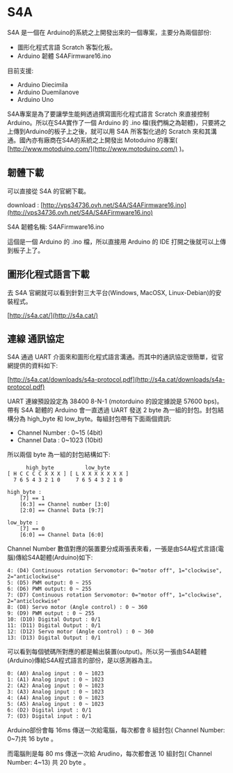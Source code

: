 # S4A

S4A 是一個在 Arduino的系統之上開發出來的一個專案，主要分為兩個部份:  

- 圖形化程式言語 Scratch 客製化板。
- Arduino 韌體 S4AFirmware16.ino 

目前支援:

- Arduino Diecimila
- Arduino Duemilanove
- Arduino Uno

S4A專案是為了要讓學生能夠透過撰寫圖形化程式語言 Scratch 來直接控制 Arduino。所以在S4A實作了一個 Arduino 的 .ino 檔(我們稱之為韌體)，只要將之上傳到Arduino的板子上之後，就可以用 S4A 所客製化過的 Scratch 來和其溝通。國內亦有廠商在S4A的系統之上開發出 Motoduino 的專案( [http://www.motoduino.com/](http://www.motoduino.com/) )。

## 韌體下載

可以直接從 S4A 的官網下載。

download : [http://vps34736.ovh.net/S4A/S4AFirmware16.ino](http://vps34736.ovh.net/S4A/S4AFirmware16.ino)  

S4A 韌體名稱: S4AFirmware16.ino

這個是一個 Arduino 的 .ino 檔，所以直接用 Arduino 的 IDE 打開之後就可以上傳到板子上了。

## 圖形化程式語言下載

去 S4A 官網就可以看到針對三大平台(Windows, MacOSX, Linux-Debian)的安裝程式。

[http://s4a.cat/](http://s4a.cat/)


## 連線 通訊協定

S4A 通過 UART 介面來和圖形化程式語言溝通。而其中的通訊協定很簡單，從官網提供的資料如下:

[http://s4a.cat/downloads/s4a-protocol.pdf](http://s4a.cat/downloads/s4a-protocol.pdf)


UART 連線預設設定為 38400 8-N-1 (motorduino 的設定據說是 57600 bps)。帶有 S4A 韌體的 Arduino 會一直透過 UART 發送 2 byte 為一組的封包。封包結構分為 high_byte 和 low_byte。每組封包帶有下面兩個資訊:

- Channel Number : 0~15 (4bit)
- Channel Data   : 0~1023 (10bit)

所以兩個 byte 為一組的封包結構如下:
    
          high_byte          low_byte
    [ H C C C C X X X ] [ L X X X X X X X ]
      7 6 5 4 3 2 1 0     7 6 5 4 3 2 1 0 
      
    high_byte :
        [7] == 1
        [6:3] == Channel number [3:0]
        [2:0] == Channel Data [9:7]
        
    low_byte : 
        [7] == 0
        [6:0] == Channel Data [6:0]

Channel Number 數值對應的裝置要分成兩張表來看，一張是由S4A程式言語(電腦)傳給S4A韌體(Arduino)如下:

    4: (D4) Continuous rotation Servomotor: 0="motor off", 1="clockwise", 2="anticlockwise"
    5: (D5) PWM output: 0 ~ 255
    6: (D6) PWM output: 0 ~ 255
    7: (D7) Continuous rotation Servomotor: 0="motor off", 1="clockwise", 2="anticlockwise"
    8: (D8) Servo motor (Angle control) : 0 ~ 360
    9: (D9) PWM output : 0 ~ 255
    10: (D10) Digital Output : 0/1
    11: (D11) Digital Output : 0/1
    12: (D12) Servo motor (Angle control) : 0 ~ 360
    13: (D13) Digital Output : 0/1

可以看到每個號碼所對應的都是輸出裝置(output)。所以另一張由S4A韌體(Arduino)傳給S4A程式語言的部份，是以感測器為主。

    0: (A0) Analog input : 0 ~ 1023
    1: (A1) Analog input : 0 ~ 1023
    2: (A2) Analog input : 0 ~ 1023
    3: (A3) Analog input : 0 ~ 1023
    4: (A4) Analog input : 0 ~ 1023
    5: (A5) Analog input : 0 ~ 1023
    6: (D2) Digital input : 0/1
    7: (D3) Digital input : 0/1


Arduino部份會每 16ms 傳送一次給電腦，每次都會 8 組封包( Channel Number: 0~7)共 16 byte 。  


而電腦則是每 80 ms 傳送一次給 Arudino，每次都會送 10 組封包( Channel Number: 4~13) 共 20 byte 。
	
